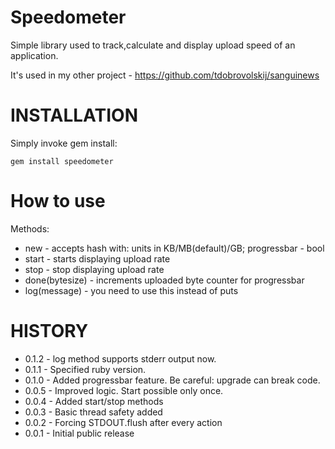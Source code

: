 Speedometer
===========

Simple library used to track,calculate and display upload speed of an application.

It's used in my other project - https://github.com/tdobrovolskij/sanguinews

INSTALLATION
============
Simply invoke gem install:

    gem install speedometer

How to use
==========
Methods:
* new - accepts hash with: units in KB/MB(default)/GB; progressbar - bool
* start - starts displaying upload rate
* stop - stop displaying upload rate
* done(bytesize) - increments uploaded byte counter for progressbar
* log(message) - you need to use this instead of puts

HISTORY
=======
* 0.1.2 - log method supports stderr output now.
* 0.1.1 - Specified ruby version.
* 0.1.0 - Added progressbar feature. Be careful: upgrade can break code.
* 0.0.5 - Improved logic. Start possible only once.
* 0.0.4 - Added start/stop methods
* 0.0.3 - Basic thread safety added
* 0.0.2 - Forcing STDOUT.flush after every action
* 0.0.1 - Initial public release
